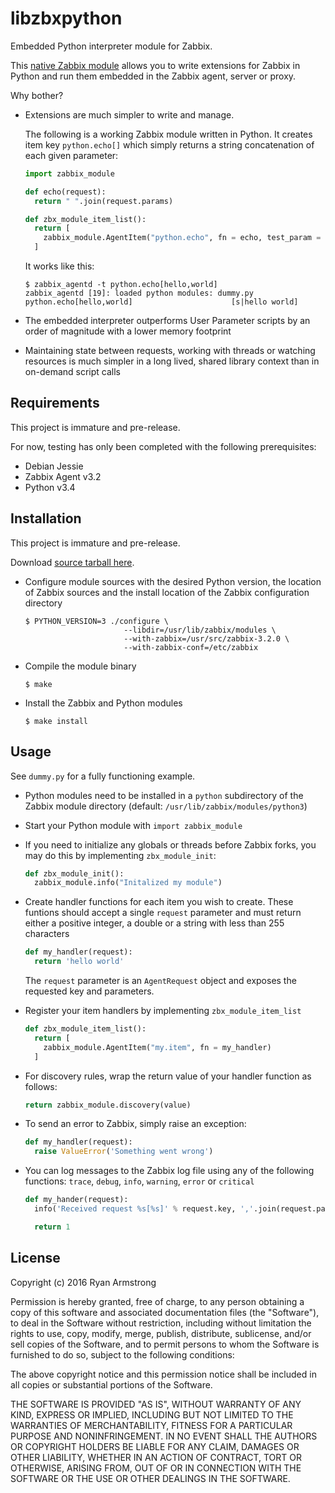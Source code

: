 # libzbxpython

Embedded Python interpreter module for Zabbix.

This [native Zabbix module](https://www.zabbix.com/documentation/3.2/manual/config/items/loadablemodules)
allows you to write extensions for Zabbix in Python and run them embedded in the
Zabbix agent, server or proxy.

Why bother?

* Extensions are much simpler to write and manage.
  
  The following is a working Zabbix module written in Python. It creates item
  key `python.echo[]` which simply returns a string concatenation of each given
  parameter:

  ```python
  import zabbix_module

  def echo(request):
    return " ".join(request.params)

  def zbx_module_item_list():
    return [
      zabbix_module.AgentItem("python.echo", fn = echo, test_param = [ 'hello', 'world' ]),
    ]

  ```

  It works like this:

  ```
  $ zabbix_agentd -t python.echo[hello,world]
  zabbix_agentd [19]: loaded python modules: dummy.py
  python.echo[hello,world]                      [s|hello world]
  ```

* The embedded interpreter outperforms User Parameter scripts by an order of
  magnitude with a lower memory footprint

* Maintaining state between requests, working with threads or watching resources
  is much simpler in a long lived, shared library context than in on-demand
  script calls


## Requirements

This project is immature and pre-release. 

For now, testing has only been completed with the following prerequisites:

* Debian Jessie
* Zabbix Agent v3.2
* Python v3.4


## Installation

This project is immature and pre-release. 

Download [source tarball here](http://s3.cavaliercoder.com/libzbxpython/libzbxpython-1.0.0.tar.gz).

* Configure module sources with the desired Python version, the location of
  Zabbix sources and the install location of the Zabbix configuration directory

  ```
  $ PYTHON_VERSION=3 ./configure \
                        --libdir=/usr/lib/zabbix/modules \
                        --with-zabbix=/usr/src/zabbix-3.2.0 \
                        --with-zabbix-conf=/etc/zabbix
  ```

* Compile the module binary
  
  ```
  $ make
  ```

* Install the Zabbix and Python modules
  
  ```
  $ make install
  ```

## Usage

See `dummy.py` for a fully functioning example.

* Python modules need to be installed in a `python` subdirectory of the Zabbix
  module directory (default: `/usr/lib/zabbix/modules/python3`)

* Start your Python module with `import zabbix_module`

* If you need to initialize any globals or threads before Zabbix forks, you may
  do this by implementing `zbx_module_init`:

  ```python
  def zbx_module_init():
    zabbix_module.info("Initalized my module")
  ```

* Create handler functions for each item you wish to create. These funtions
  should accept a single `request` parameter and must return either a positive
  integer, a double or a string with less than 255 characters

  ```python
  def my_handler(request):
    return 'hello world'
  ```

  The `request` parameter is an `AgentRequest` object and exposes the requested
  key and parameters.

* Register your item handlers by implementing `zbx_module_item_list`

  ```python
  def zbx_module_item_list():
    return [
      zabbix_module.AgentItem("my.item", fn = my_handler)
    ]
  ```

* For discovery rules, wrap the return value of your handler function as
  follows:

  ```python
  return zabbix_module.discovery(value)
  ```

* To send an error to Zabbix, simply raise an exception:
  
  ```python
  def my_handler(request):
    raise ValueError('Something went wrong')
  ```

* You can log messages to the Zabbix log file using any of the following
  functions: `trace`, `debug`, `info`, `warning`, `error` or `critical`

  ```python
  def my_hander(request):
    info('Received request %s[%s]' % request.key, ','.join(request.params))

    return 1

  ```

## License

Copyright (c) 2016 Ryan Armstrong

Permission is hereby granted, free of charge, to any person obtaining a copy of
this software and associated documentation files (the "Software"), to deal in
the Software without restriction, including without limitation the rights to
use, copy, modify, merge, publish, distribute, sublicense, and/or sell copies of
the Software, and to permit persons to whom the Software is furnished to do so,
subject to the following conditions:

The above copyright notice and this permission notice shall be included in all
copies or substantial portions of the Software.

THE SOFTWARE IS PROVIDED "AS IS", WITHOUT WARRANTY OF ANY KIND, EXPRESS OR
IMPLIED, INCLUDING BUT NOT LIMITED TO THE WARRANTIES OF MERCHANTABILITY, FITNESS
FOR A PARTICULAR PURPOSE AND NONINFRINGEMENT. IN NO EVENT SHALL THE AUTHORS OR
COPYRIGHT HOLDERS BE LIABLE FOR ANY CLAIM, DAMAGES OR OTHER LIABILITY, WHETHER
IN AN ACTION OF CONTRACT, TORT OR OTHERWISE, ARISING FROM, OUT OF OR IN
CONNECTION WITH THE SOFTWARE OR THE USE OR OTHER DEALINGS IN THE SOFTWARE.
